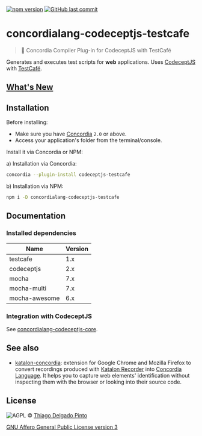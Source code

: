 [![npm version](https://badge.fury.io/js/concordialang-codeceptjs-testcafe.svg)](https://badge.fury.io/js/concordialang-codeceptjs-testcafe)
[![GitHub last commit](https://img.shields.io/github/last-commit/thiagodp/concordialang-codeceptjs-testcafe.svg)](https://github.com/thiagodp/concordialang-codeceptjs-testcafe/releases)

# concordialang-codeceptjs-testcafe

> 🔌 Concordia Compiler Plug-in for CodeceptJS with TestCafé

Generates and executes test scripts for **web** applications. Uses [CodeceptJS](https://codecept.io) with [TestCafé](https://devexpress.github.io/testcafe).

## [What's New](https://github.com/thiagodp/concordialang-codeceptjs-testcafe/releases)

## Installation

Before installing:
- Make sure you have [Concordia](https://concordialang.org) `2.0` or above.
- Access your application's folder from the terminal/console.

Install it via Concordia or NPM:

a) Installation via Concordia:

```bash
concordia --plugin-install codeceptjs-testcafe
```

b) Installation via NPM:

```bash
npm i -D concordialang-codeceptjs-testcafe
```

## Documentation

### Installed dependencies

| Name          | Version |
| ------------- | ------- |
| testcafe      | 1.x     |
| codeceptjs    | 2.x     |
| mocha         | 7.x     |
| mocha-multi   | 7.x     |
| mocha-awesome | 6.x     |

### Integration with CodeceptJS

See [concordialang-codeceptjs-core](https://github.com/thiagodp/concordialang-codeceptjs-core#documentation).


## See also

- [katalon-concordia](https://github.com/thiagodp/katalon-concordia): extension for Google Chrome and Mozilla Firefox to convert recordings produced with [Katalon Recorder](https://chrome.google.com/webstore/detail/katalon-recorder-selenium/ljdobmomdgdljniojadhoplhkpialdid) into [Concordia Language](https://concordialang.org). It helps you to capture web elements' identification without inspecting them with the browser or looking into their source code.

## License

![AGPL](https://www.gnu.org/graphics/agplv3-88x31.png) © [Thiago Delgado Pinto](https://github.com/thiagodp)

[GNU Affero General Public License version 3](LICENSE.txt)
